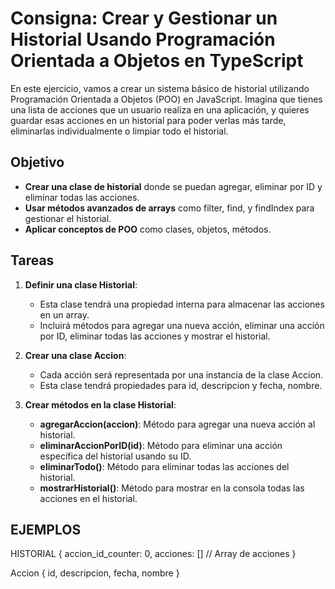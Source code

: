 # Consigna: Crear y Gestionar un Historial Usando Programación Orientada a Objetos en TypeScript

En este ejercicio, vamos a crear un sistema básico de historial utilizando Programación Orientada a Objetos (POO) en JavaScript. Imagina que tienes una lista de acciones que un usuario realiza en una aplicación, y quieres guardar esas acciones en un historial para poder verlas más tarde, eliminarlas individualmente o limpiar todo el historial.

## Objetivo

- **Crear una clase de historial** donde se puedan agregar, eliminar por ID y eliminar todas las acciones.
- **Usar métodos avanzados de arrays** como filter, find, y findIndex para gestionar el historial.
- **Aplicar conceptos de POO** como clases, objetos, métodos.

## Tareas

1. **Definir una clase Historial**:
   - Esta clase tendrá una propiedad interna para almacenar las acciones en un array.
   - Incluirá métodos para agregar una nueva acción, eliminar una acción por ID, eliminar todas las acciones y mostrar el historial.

2. **Crear una clase Accion**:
   - Cada acción será representada por una instancia de la clase Accion.
   - Esta clase tendrá propiedades para id, descripcion y fecha, nombre.

3. **Crear métodos en la clase Historial**:
   - **agregarAccion(accion)**: Método para agregar una nueva acción al historial.
   - **eliminarAccionPorID(id)**: Método para eliminar una acción específica del historial usando su ID.
   - **eliminarTodo()**: Método para eliminar todas las acciones del historial.
   - **mostrarHistorial()**: Método para mostrar en la consola todas las acciones en el historial.

## EJEMPLOS

HISTORIAL {
   accion_id_counter: 0,
   acciones: [] // Array de acciones
}

Accion {
   id,
   descripcion,
   fecha,
   nombre
}




